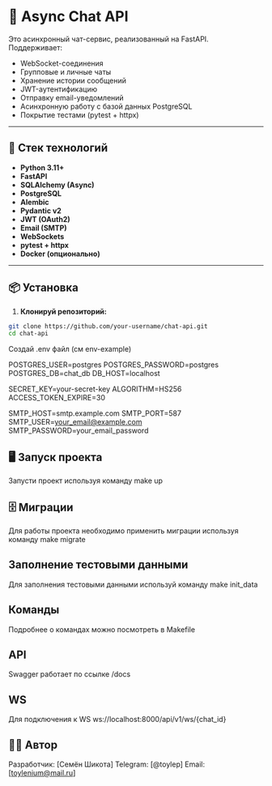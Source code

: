 # 💬 Async Chat API

Это асинхронный чат-сервис, реализованный на FastAPI. Поддерживает:

- WebSocket-соединения
- Групповые и личные чаты
- Хранение истории сообщений
- JWT-аутентификацию
- Отправку email-уведомлений
- Асинхронную работу с базой данных PostgreSQL
- Покрытие тестами (pytest + httpx)

---

## 🚀 Стек технологий

- **Python 3.11+**
- **FastAPI**
- **SQLAlchemy (Async)**
- **PostgreSQL**
- **Alembic**
- **Pydantic v2**
- **JWT (OAuth2)**
- **Email (SMTP)**
- **WebSockets**
- **pytest + httpx**
- **Docker (опционально)**

---

## 📦 Установка

1. **Клонируй репозиторий:**

```bash
git clone https://github.com/your-username/chat-api.git
cd chat-api
```
Создай .env файл (см env-example)

POSTGRES_USER=postgres
POSTGRES_PASSWORD=postgres
POSTGRES_DB=chat_db
DB_HOST=localhost

SECRET_KEY=your-secret-key
ALGORITHM=HS256
ACCESS_TOKEN_EXPIRE=30

SMTP_HOST=smtp.example.com
SMTP_PORT=587
SMTP_USER=your_email@example.com
SMTP_PASSWORD=your_email_password

## 🖥️ Запуск проекта
Запусти проект используя команду make up 

## 🗄️ Миграции
Для работы проекта необходимо применить миграции используя команду make migrate

## Заполнение тестовыми данными

Для заполнения тестовыми данными используй команду make init_data

## Команды
Подробнее о командах можно посмотреть в Makefile

## API

Swagger работает по ссылке /docs

## WS 
Для подключения к WS
ws://localhost:8000/api/v1/ws/{chat_id}

## 🧑‍💻 Автор

Разработчик: [Семён Шикота]
Telegram: [@toylep]
Email: [toylenium@mail.ru]